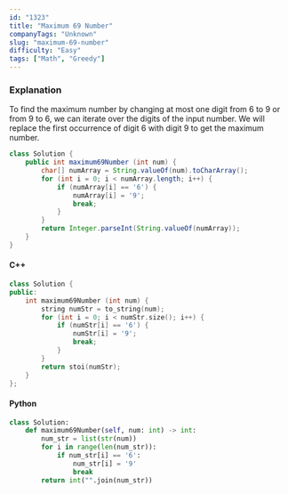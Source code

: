 ```yaml
---
id: "1323"
title: "Maximum 69 Number"
companyTags: "Unknown"
slug: "maximum-69-number"
difficulty: "Easy"
tags: ["Math", "Greedy"]
---
```


### Explanation
To find the maximum number by changing at most one digit from 6 to 9 or from 9 to 6, we can iterate over the digits of the input number. We will replace the first occurrence of digit 6 with digit 9 to get the maximum number.

```java
class Solution {
    public int maximum69Number (int num) {
        char[] numArray = String.valueOf(num).toCharArray();
        for (int i = 0; i < numArray.length; i++) {
            if (numArray[i] == '6') {
                numArray[i] = '9';
                break;
            }
        }
        return Integer.parseInt(String.valueOf(numArray));
    }
}
```

#### C++
```cpp
class Solution {
public:
    int maximum69Number (int num) {
        string numStr = to_string(num);
        for (int i = 0; i < numStr.size(); i++) {
            if (numStr[i] == '6') {
                numStr[i] = '9';
                break;
            }
        }
        return stoi(numStr);
    }
};
```

#### Python
```python
class Solution:
    def maximum69Number(self, num: int) -> int:
        num_str = list(str(num))
        for i in range(len(num_str)):
            if num_str[i] == '6':
                num_str[i] = '9'
                break
        return int("".join(num_str))
```
